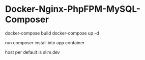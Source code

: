 # Docker-Nginx-PhpFPM-MySQL-Composer

docker-compose build
docker-compose up -d

run composer install into app container

host per default is slim.dev
